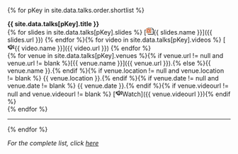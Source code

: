 {% for pKey in site.data.talks.order.shortlist %}

**{{ site.data.talks[pKey].title }}**    
{% for slides in site.data.talks[pKey].slides %} [![](/img/ico/ppt.gif){{ slides.name }}]({{ slides.url }}) {% endfor %}{% for video in site.data.talks[pKey].videos %} [![](/img/ico/video.png){{ video.name }}]({{ video.url }}) {% endfor %}   
{% for venue in site.data.talks[pKey].venues %}{% if venue.url != null and venue.url != blank %}[{{ venue.name }}]({{ venue.url }}).{% else %}{{ venue.name }}.{% endif %}{% if venue.location != null and venue.location != blank %} {{ venue.location }}.{% endif %}{% if venue.date != null and venue.date != blank %} {{ venue.date }}.{% endif %}{% if venue.videourl != null and venue.videourl != blank %} [![](/img/ico/video.png)Watch]({{ venue.videourl }}){% endif %}   
{% endfor %}   
<hr />

{% endfor %}

*For the complete list, click [here](/about/publications/#talks)*
